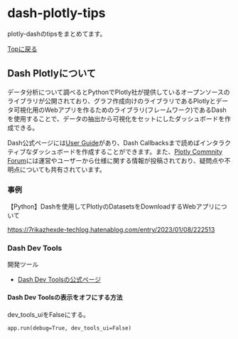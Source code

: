 # dash-plotly-tips

plotly-dashのtipsをまとめてます。

[Topに戻る](../../index.md)

## Dash Plotlyについて

データ分析について調べるとPythonでPlotly社が提供しているオープンソースのライブラリが公開されており、グラフ作成向けのライブラリであるPlotlyとデータ可視化用のWebアプリを作るためのライブラリ(フレームワーク)であるDashを使用することで、データの抽出から可視化をセットにしたダッシュボードを作成できる。

Dash公式ページには[User Guide](https://dash.plotly.com/)があり、Dash Callbacksまで読めばインタラクティブなダッシュボードを作成することができます。また、[Plotly Commnity Forum](https://community.plotly.com/)には運営やユーザーから仕様に関する情報が投稿されており、疑問点や不明点についても共有されています。

### 事例

【Python】Dashを使用してPlotlyのDatasetsをDownloadするWebアプリについて

https://7rikazhexde-techlog.hatenablog.com/entry/2023/01/08/222513

### Dash Dev Tools

開発ツール

- [Dash Dev Toolsの公式ページ](https://dash.plotly.com/devtools)

#### Dash Dev Toolsの表示をオフにする方法

dev_tools_uiをFalseにする。

```
app.run(debug=True, dev_tools_ui=False)
```
